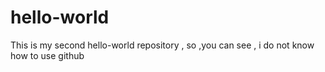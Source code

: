 # hello-world
This is my second hello-world repository , so ,you can see , i do not know how to use github
